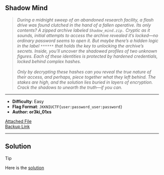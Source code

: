 ## Shadow Mind

> *During a midnight sweep of an abandoned research facility, a flash drive was found clutched in the hand of a fallen operative. 
> Its only contents? A zipped archive labeled `Shadow_mind.zip.` Cryptic as it sounds, initial attempts to access the archive 
> revealed it’s locked—no ordinary password seems to open it. But maybe there’s a hidden logic in the label `******` that holds the 
> key to unlocking the archive’s secrets.
> Inside, you’ll uncover the shadowed profiles of two unknown figures. Each of these identities is protected by hardened credentials, locked behind complex hashes. <br> <br> Only by decrypting these hashes can you reveal the true nature of their access, and perhaps, piece together what they left behind.
> The stakes are high, and the solution lies buried in layers of encryption. Crack the shadows to unearth the truth—if you can.*
---
- **Difficulty**: Easy
- **Flag Format**: `JKKNIUCTF{user:password_user:password}`
- **Author: or3ki_01xs** 

[Attached File](Shadow_mind.zip) <br>
[Backup Link](https://drive.google.com/file/d/1X1wJEDIh4gZzZTV5XzSZ40hClacWFw13/view?usp=sharing)


---
## Solution
> [!TIP]
> Here is the [solution](solution.md)
